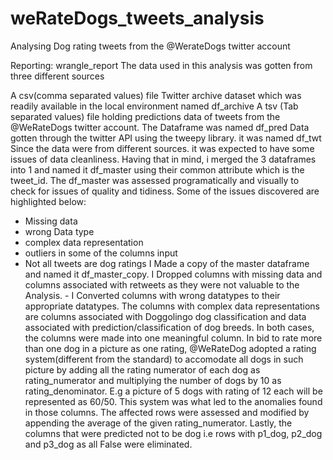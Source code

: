 # weRateDogs_tweets_analysis
Analysing Dog rating tweets from the @WerateDogs twitter account



Reporting: wrangle_report
The data used in this analysis was gotten from three different sources

A csv(comma separated values) file Twitter archive dataset which was readily available in the local environment named df_archive
A tsv (Tab separated values) file holding predictions data of tweets from the @WeRateDogs twitter account. The Dataframe was named df_pred
Data gotten through the twitter API using the tweepy library. it was named df_twt
Since the data were from different sources. it was expected to have some issues of data cleanliness. Having that in mind, i merged the 3 dataframes into 1 and named it df_master using their common attribute which is the tweet_id. The df_master was assessed programatically and visually to check for issues of quality and tidiness. Some of the issues discovered are highlighted below:

- Missing data
- wrong Data type
- complex data representation
- outliers in some of the columns input
- Not all tweets are dog ratings
I Made a copy of the master dataframe and named it df_master_copy.
I Dropped columns with missing data and columns associated with retweets as they were not valuable to the Analysis. - I Converted columns with wrong datatypes to their appropriate datatypes.
The columns with complex data representations are columns associated with Doggolingo dog classification and data associated with prediction/classification of dog breeds. In both cases, the columns were made into one meaningful column.
In bid to rate more than one dog in a picture as one rating, @WeRateDog adopted a rating system(different from the standard) to accomodate all dogs in such picture by adding all the rating numerator of each dog as rating_numerator and multiplying the number of dogs by 10 as rating_denominator. E.g a picture of 5 dogs with rating of 12 each will be represented as 60/50. This system was what led to the anomalies found in those columns. The affected rows were assessed and modified by appending the average of the given rating_numerator.
Lastly, the columns that were predicted not to be dog i.e rows with p1_dog, p2_dog and p3_dog as all False were eliminated.
